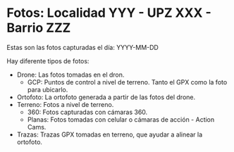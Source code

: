 # Fotos: Localidad YYY - UPZ XXX - Barrio ZZZ

Estas son las fotos capturadas el día: YYYY-MM-DD

Hay diferente tipos de fotos:

* Drone: Las fotos tomadas en el dron.
  * GCP: Puntos de control a nivel de terreno. Tanto el GPX como la foto para ubicarlo.
* Ortofoto: La ortofoto generada a partir de las fotos del drone.
* Terreno: Fotos a nivel de terreno.
  * 360: Fotos capturadas con cámaras 360.
  * Planas: Fotos tomadas con celular o cámaras de acción - Action Cams.
* Trazas: Trazas GPX tomadas en terreno, que ayudar a alinear la ortofoto.

